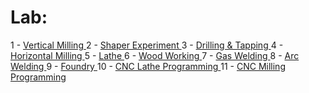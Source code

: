 # Lab: 

1 - <a href = "https://www.youtube.com/watch?v=IObtH8j0qyk&feature=youtu.be"> Vertical Milling <a>
2 - <a href = "https://www.youtube.com/watch?v=SknYW0bGRss&feature=youtu.be"> Shaper Experiment <a>
3 - <a href = "https://www.youtube.com/watch?v=-2tx-EKhwxE"> Drilling & Tapping <a>
4 - <a href = "https://www.youtube.com/watch?v=ngaGZugu0kg&feature=youtu.be"> Horizontal Milling <a>
5 - <a href = "https://www.youtube.com/watch?v=YBaVs2Poy-k"> Lathe <a>
6 - <a href = "https://www.youtube.com/watch?v=OQjC4AtEV2I"> Wood Working <a>
7 - <a href = "https://www.youtube.com/watch?v=Ph2mpnCPFng"> Gas Welding <a>
8 - <a href = "https://www.youtube.com/watch?v=9t-Euw1xR5M"> Arc Welding <a>
9 - <a href = "https://www.youtube.com/watch?v=2Nb9A8D3lfI&feature=youtu.be"> Foundry <a>
10 - <a href = "https://www.youtube.com/watch?v=cv2hK6gYbo4&feature=youtu.be"> CNC Lathe Programming <a>
11 - <a href = "https://youtu.be/jnaieoeG5V4"> CNC Milling Programming <a>